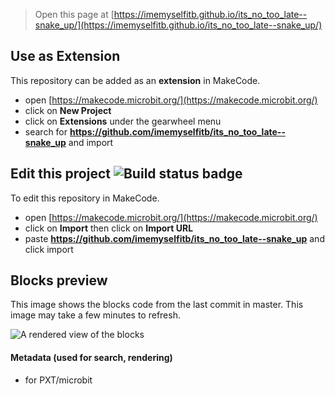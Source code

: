 
> Open this page at [https://imemyselfitb.github.io/its_no_too_late--snake_up/](https://imemyselfitb.github.io/its_no_too_late--snake_up/)

## Use as Extension

This repository can be added as an **extension** in MakeCode.

* open [https://makecode.microbit.org/](https://makecode.microbit.org/)
* click on **New Project**
* click on **Extensions** under the gearwheel menu
* search for **https://github.com/imemyselfitb/its_no_too_late--snake_up** and import

## Edit this project ![Build status badge](https://github.com/imemyselfitb/its_no_too_late--snake_up/workflows/MakeCode/badge.svg)

To edit this repository in MakeCode.

* open [https://makecode.microbit.org/](https://makecode.microbit.org/)
* click on **Import** then click on **Import URL**
* paste **https://github.com/imemyselfitb/its_no_too_late--snake_up** and click import

## Blocks preview

This image shows the blocks code from the last commit in master.
This image may take a few minutes to refresh.

![A rendered view of the blocks](https://github.com/imemyselfitb/its_no_too_late--snake_up/raw/master/.github/makecode/blocks.png)

#### Metadata (used for search, rendering)

* for PXT/microbit
<script src="https://makecode.com/gh-pages-embed.js"></script><script>makeCodeRender("{{ site.makecode.home_url }}", "{{ site.github.owner_name }}/{{ site.github.repository_name }}");</script>

